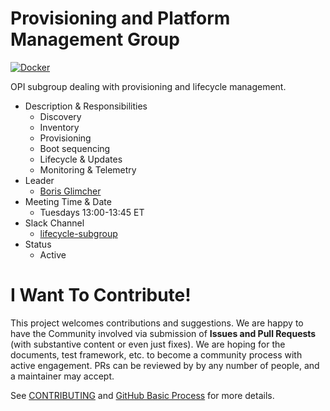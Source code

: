 # Provisioning and Platform Management Group

[![Docker](https://github.com/opiproject/opi-prov-life/actions/workflows/docker-publish.yml/badge.svg)](https://github.com/opiproject/opi-prov-life/actions/workflows/docker-publish.yml)

OPI subgroup dealing with provisioning and lifecycle management.

* Description & Responsibilities
    * Discovery
    * Inventory
    * Provisioning
    * Boot sequencing
    * Lifecycle & Updates
    * Monitoring & Telemetry
* Leader
    * [Boris Glimcher](https://github.com/glimchb)
* Meeting Time & Date
    * Tuesdays 13:00-13:45 ET
* Slack Channel
    * [lifecycle-subgroup](https://opi-project.slack.com/archives/C0342L6T7EC)
* Status
    * Active

# I Want To Contribute!

This project welcomes contributions and suggestions.  We are happy to have the Community involved via submission of **Issues and Pull Requests** (with substantive content or even just fixes). We are hoping for the documents, test framework, etc. to become a community process with active engagement.  PRs can be reviewed by by any number of people, and a maintainer may accept.

See [CONTRIBUTING](https://github.com/opiproject/opi/blob/main/CONTRIBUTING.md) and [GitHub Basic Process](https://github.com/opiproject/opi/blob/main/doc-github-rules.md) for more details.
